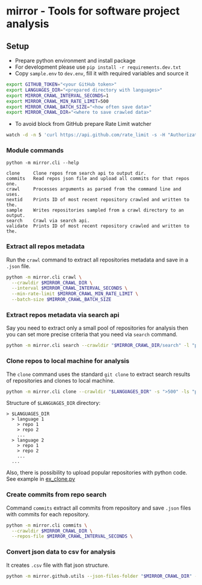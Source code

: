# mirror - Tools for software project analysis

## Setup
- Prepare python environment and install package
- For development please use `pip install -r requirements.dev.txt`
- Copy `sample.env` to `dev.env`, fill it with required variables and source it
```bash
export GITHUB_TOKEN="<your GitHub token>"
export LANGUAGES_DIR="<prepared directory with languages>"
export MIRROR_CRAWL_INTERVAL_SECONDS=1
export MIRROR_CRAWL_MIN_RATE_LIMIT=500
export MIRROR_CRAWL_BATCH_SIZE="<how often save data>"
export MIRROR_CRAWL_DIR="<where to save crawled data>"
```

- To avoid block from GitHub prepare Rate Limit watcher
```bash
watch -d -n 5 'curl https://api.github.com/rate_limit -s -H "Authorization: Bearer $GITHUB_TOKEN" "Accept: application/vnd.github.v3+json"'
```

### Module commands

```
python -m mirror.cli --help

clone     Clone repos from search api to output dir.
commits   Read repos json file and upload all commits for that repos one.
crawl     Processes arguments as parsed from the command line and uses.
nextid    Prints ID of most recent repository crawled and written to the.
sample    Writes repositories sampled from a crawl directory to an output.
search    Crawl via search api.
validate  Prints ID of most recent repository crawled and written to the.
```

### Extract all repos metadata

Run the `crawl` command to extract all repositories metadata and save in a `.json` file.

```bash
python -m mirror.cli crawl \
  --crawldir $MIRROR_CRAWL_DIR \
  --interval $MIRROR_CRAWL_INTERVAL_SECONDS \
  --min-rate-limit $MIRROR_CRAWL_MIN_RATE_LIMIT \
  --batch-size $MIRROR_CRAWL_BATCH_SIZE
```

### Extract repos metadata via search api

Say you need to extract only a small pool of repositories for analysis then you can set more precise criteria that you need via `search` command. 

```bash
python -m mirror.cli search --crawldir "$MIRROR_CRAWL_DIR/search" -l "python" -st ">500" -r 5
```

### Clone repos to local machine for analysis

The `clone` command uses the standard `git clone` to extract search results of repositories and clones to local machine.

```bash
python -m mirror.cli clone --crawldir "$LANGUAGES_DIR" -s ">500" -ls "python"
```

Structure of `$LANGUAGES_DIR` directory:

```
> $LANGUAGES_DIR
  > language 1
    > repo 1
    > repo 2
    ...
  > language 2
    > repo 1
    > repo 2
    ...
  ...
```

Also, there is possibility to upload popular repositories with python code. See example in [ex_clone.py](https://github.com/bugout-dev/mirror/examples/ex_clone.py)

### Create commits from repo search

Command `commits` extract all commits from repository and save `.json` files with commits for each repository.

```bash
python -m mirror.cli commits \
  --crawldir $MIRROR_CRAWL_DIR \
  --repos-file $MIRROR_CRAWL_INTERVAL_SECONDS \
```


### Convert json data to csv for analysis

It creates `.csv` file with flat json structure.

```bash
python -m mirror.github.utils --json-files-folder "$MIRROR_CRAWL_DIR" --output-csv "$MIRROR_CRAWL_DIR/output.csv" --command commits
```
